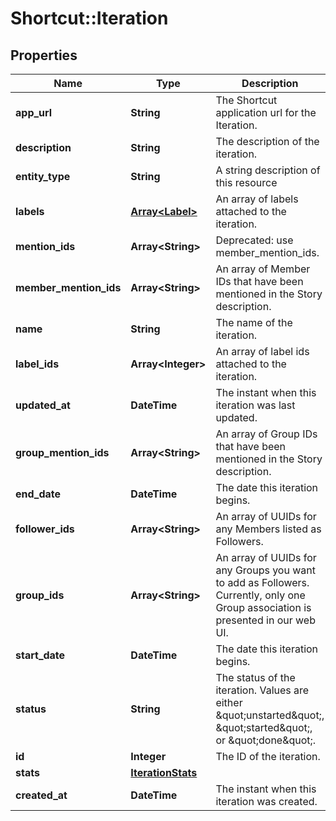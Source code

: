# Shortcut::Iteration

## Properties
Name | Type | Description | Notes
------------ | ------------- | ------------- | -------------
**app_url** | **String** | The Shortcut application url for the Iteration. | 
**description** | **String** | The description of the iteration. | 
**entity_type** | **String** | A string description of this resource | 
**labels** | [**Array&lt;Label&gt;**](Label.md) | An array of labels attached to the iteration. | 
**mention_ids** | **Array&lt;String&gt;** | Deprecated: use member_mention_ids. | 
**member_mention_ids** | **Array&lt;String&gt;** | An array of Member IDs that have been mentioned in the Story description. | 
**name** | **String** | The name of the iteration. | 
**label_ids** | **Array&lt;Integer&gt;** | An array of label ids attached to the iteration. | 
**updated_at** | **DateTime** | The instant when this iteration was last updated. | 
**group_mention_ids** | **Array&lt;String&gt;** | An array of Group IDs that have been mentioned in the Story description. | 
**end_date** | **DateTime** | The date this iteration begins. | 
**follower_ids** | **Array&lt;String&gt;** | An array of UUIDs for any Members listed as Followers. | 
**group_ids** | **Array&lt;String&gt;** | An array of UUIDs for any Groups you want to add as Followers. Currently, only one Group association is presented in our web UI. | 
**start_date** | **DateTime** | The date this iteration begins. | 
**status** | **String** | The status of the iteration. Values are either \&quot;unstarted\&quot;, \&quot;started\&quot;, or \&quot;done\&quot;. | 
**id** | **Integer** | The ID of the iteration. | 
**stats** | [**IterationStats**](IterationStats.md) |  | 
**created_at** | **DateTime** | The instant when this iteration was created. | 

